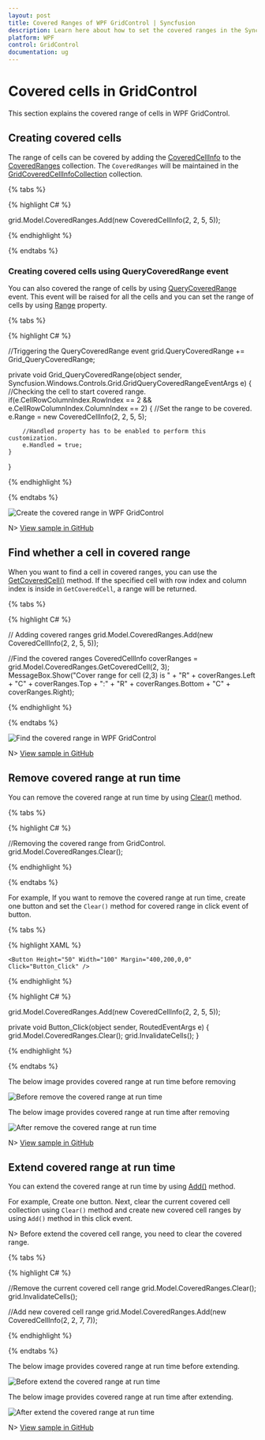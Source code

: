 ```yaml
---
layout: post
title: Covered Ranges of WPF GridControl | Syncfusion
description: Learn here about how to set the covered ranges in the Syncfusion WPF GridControl and its functionalities.
platform: WPF
control: GridControl
documentation: ug
---
```


# Covered cells in GridControl

This section explains the covered range of cells in WPF GridControl.

## Creating covered cells

The range of cells can be covered by adding the [CoveredCellInfo](https://help.syncfusion.com/cr/wpf/Syncfusion.UI.Xaml.CellGrid.CoveredCellInfo.html) to the [CoveredRanges](https://help.syncfusion.com/cr/wpf/Syncfusion.Windows.Controls.Grid.GridModel.html#Syncfusion_Windows_Controls_Grid_GridModel_CoveredRanges) collection. The `CoveredRanges` will be maintained in the [GridCoveredCellInfoCollection](https://help.syncfusion.com/cr/wpf/Syncfusion.Windows.Controls.Grid.GridCoveredCellInfoCollection.html) collection.

{% tabs %}

{% highlight C# %}

grid.Model.CoveredRanges.Add(new CoveredCellInfo(2, 2, 5, 5));

{% endhighlight %}

{% endtabs %}

### Creating covered cells using QueryCoveredRange event

You can also covered the range of cells by using [QueryCoveredRange](https://help.syncfusion.com/cr/wpf/Syncfusion.Windows.Controls.Grid.GridControlBase.html) event. This event will be raised for all the cells and you can set the range of cells by using [Range](https://help.syncfusion.com/cr/wpf/Syncfusion.Windows.Controls.Grid.GridQueryCoveredRangeEventArgs.html#Syncfusion_Windows_Controls_Grid_GridQueryCoveredRangeEventArgs_Range) property.

{% tabs %}

{% highlight C# %}

//Triggering the QueryCoveredRange event
grid.QueryCoveredRange += Grid_QueryCoveredRange;

private void Grid_QueryCoveredRange(object sender, Syncfusion.Windows.Controls.Grid.GridQueryCoveredRangeEventArgs e)
{
    //Checking the cell to start covered range.
    if(e.CellRowColumnIndex.RowIndex == 2 && e.CellRowColumnIndex.ColumnIndex == 2)
    {
        //Set the range to be covered.
        e.Range = new CoveredCellInfo(2, 2, 5, 5);

        //Handled property has to be enabled to perform this customization.
        e.Handled = true;
    }
}

{% endhighlight %}

{% endtabs %}

![Create the covered range in WPF GridControl](Coveredranges_images/wpf-gridcontrol-coveredcells.png)

N> [View sample in GitHub](https://github.com/SyncfusionExamples/wpf-gridcontrol-coveredcells)

## Find whether a cell in covered range

When you want to find a cell in covered ranges, you can use the [GetCoveredCell()](https://help.syncfusion.com/cr/wpf/Syncfusion.Windows.Controls.Grid.GridCoveredCellInfoCollection.html#Syncfusion_Windows_Controls_Grid_GridCoveredCellInfoCollection_GetCoveredCell_System_Int32_System_Int32_) method. If the specified cell with row index and column index is inside in `GetCoveredCell`, a range will be returned.

{% tabs %}

{% highlight C# %}

// Adding covered ranges
grid.Model.CoveredRanges.Add(new CoveredCellInfo(2, 2, 5, 5));

//Find the covered ranges
CoveredCellInfo coverRanges = grid.Model.CoveredRanges.GetCoveredCell(2, 3);
MessageBox.Show("Cover range for cell (2,3) is " + "R" + coverRanges.Left + "C" + coverRanges.Top + ":" + "R" + coverRanges.Bottom + "C" + coverRanges.Right);

{% endhighlight %}

{% endtabs %}

![Find the covered range in WPF GridControl](Coveredranges_images/wpf-gridcontrol-findrange.png)

N> [View sample in GitHub](https://github.com/SyncfusionExamples/wpf-gridcontrol-coveredcells)

## Remove covered range at run time

You can remove the covered range at run time by using [Clear()](https://help.syncfusion.com/cr/wpf/Syncfusion.UI.Xaml.CellGrid.CellSpanInfoCollection-1.html#Syncfusion_UI_Xaml_CellGrid_CellSpanInfoCollection_1_Clear) method.

{% tabs %}

{% highlight C# %}

//Removing the covered range from GridControl.
grid.Model.CoveredRanges.Clear();

{% endhighlight %}

{% endtabs %}

For example, If you want to remove the covered range at run time, create one button and set the `Clear()` method for covered range in click event of button.

{% tabs %}

{% highlight XAML %}

<Grid>
    <syncfusion:GridControl Name="grid" Margin="10,20,0,0" />
    
    <Button Height="50" Width="100" Margin="400,200,0,0" Click="Button_Click" />
</Grid>

{% endhighlight %}

{% highlight C# %}

grid.Model.CoveredRanges.Add(new CoveredCellInfo(2, 2, 5, 5));

private void Button_Click(object sender, RoutedEventArgs e)
{
    grid.Model.CoveredRanges.Clear();
    grid.InvalidateCells();
}

{% endhighlight %}

{% endtabs %}

The below image provides covered range at run time before removing

![Before remove the covered range at run time](Coveredranges_images/wpf-gridcontrol-beforeclearrange.png)

The below image provides covered range at run time after removing

![After remove the covered range at run time](Coveredranges_images/wpf-gridcontrol-afterclearrange.png)

N> [View sample in GitHub](https://github.com/SyncfusionExamples/wpf-gridcontrol-coveredcells)

## Extend covered range at run time

You can extend the covered range at run time by using [Add()](https://help.syncfusion.com/cr/wpf/Syncfusion.UI.Xaml.CellGrid.CellSpanInfoCollection-1.html#Syncfusion_UI_Xaml_CellGrid_CellSpanInfoCollection_1_Add__0_) method.

For example, Create one button. Next, clear the current covered cell collection using `Clear()` method and create new covered cell ranges by using `Add()` method in this click event.

N> Before extend the covered cell range, you need to clear the covered range.

{% tabs %}

{% highlight C# %}

//Remove the current covered cell range
grid.Model.CoveredRanges.Clear();
grid.InvalidateCells();

//Add new covered cell range
grid.Model.CoveredRanges.Add(new CoveredCellInfo(2, 2, 7, 7));

{% endhighlight %}

{% endtabs %}

The below image provides covered range at run time before extending.

![Before extend the covered range at run time](Coveredranges_images/wpf-gridcontrol-beforeextend.png)

The below image provides covered range at run time after extending.

![After extend the covered range at run time](Coveredranges_images/wpf-gridcontrol-afterextend.png)

N> [View sample in GitHub](https://github.com/SyncfusionExamples/wpf-gridcontrol-coveredcells)
